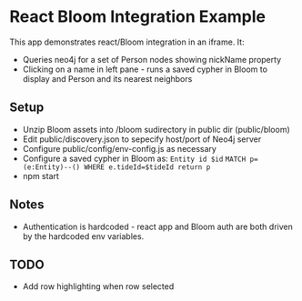 # React Bloom Integration Example

This app demonstrates react/Bloom integration in an iframe.  It:
* Queries neo4j for a set of Person nodes showing nickName property
* Clicking on a name in left pane - runs a saved cypher in Bloom to display and Person and its nearest neighbors

## Setup

* Unzip Bloom assets into /bloom sudirectory in public dir (public/bloom)
* Edit public/discovery.json to sepecify host/port of Neo4j server
* Configure public/config/env-config.js as necessary
* Configure a saved cypher in Bloom as:
  `Entity id $id`
  `MATCH p=(e:Entity)--() WHERE e.tideId=$tideId return p`
* npm start

## Notes

* Authentication is hardcoded - react app and Bloom auth are both driven by the hardcoded env variables.

## TODO

* Add row highlighting when row selected

